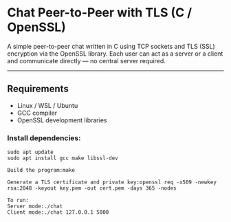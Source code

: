# Chat Peer-to-Peer with TLS (C / OpenSSL)

A simple peer-to-peer chat written in C using TCP sockets and TLS (SSL) encryption via the OpenSSL library. Each user can act as a server or a client and communicate directly — no central server required.

---

## Requirements

- Linux / WSL / Ubuntu
- GCC compiler
- OpenSSL development libraries

### Install dependencies:

```
sudo apt update
sudo apt install gcc make libssl-dev

Build the program:make

Generate a TLS certificate and private key:openssl req -x509 -newkey rsa:2048 -keyout key.pem -out cert.pem -days 365 -nodes

To run:
Server mode:./chat
Client mode:./chat 127.0.0.1 5000

